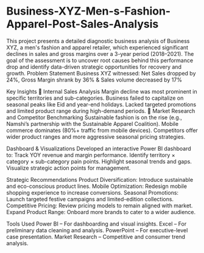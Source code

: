 # Business-XYZ-Men-s-Fashion-Apparel-Post-Sales-Analysis
This project presents a detailed diagnostic business analysis of Business XYZ, a men's fashion and apparel retailer, which experienced significant declines in sales and gross margins over a 3-year period (2018–2021). The goal of the assessment is to uncover root causes behind this performance drop and identify data-driven strategic opportunities for recovery and growth.
Problem Statement
Business XYZ witnessed: Net Sales dropped by 24%, Gross Margin shrank by 36% & Sales volume decreased by 17%

Key Insights
📌 Internal Sales Analysis
Margin decline was most prominent in specific territories and sub-categories.
Business failed to capitalize on seasonal peaks like Eid and year-end holidays.
Lacked targeted promotions and limited product range during high-demand periods.
📌 Market Research and Competitor Benchmarking
Sustainable fashion is on the rise (e.g., Namshi’s partnership with the Sustainable Apparel Coalition).
Mobile commerce dominates (80%+ traffic from mobile devices).
Competitors offer wider product ranges and more aggressive seasonal pricing strategies.

Dashboard & Visualizations
Developed an interactive Power BI dashboard to:
Track YOY revenue and margin performance.
Identify territory × category × sub-category pain points.
Highlight seasonal trends and gaps.
Visualize strategic action points for management.

Strategic Recommendations
Product Diversification: Introduce sustainable and eco-conscious product lines.
Mobile Optimization: Redesign mobile shopping experience to increase conversions.
Seasonal Promotions: Launch targeted festive campaigns and limited-edition collections.
Competitive Pricing: Review pricing models to remain aligned with market.
Expand Product Range: Onboard more brands to cater to a wider audience.

Tools Used
Power BI – For dashboarding and visual insights.
Excel – For preliminary data cleaning and analysis.
PowerPoint – For executive-level case presentation.
Market Research – Competitive and consumer trend analysis.


